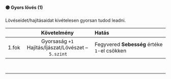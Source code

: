 #### 🟣 Gyors lövés (1)

Lövéseidet/hajításaidat kivételesen gyorsan tudod leadni.

| |  Követelmény | Hatás  |
| :----------- | :-----------: | :----------- |
| 1.fok | Gyorsaság `+1`<br />Hajítás/Íjászat/Lövészet&nbsp;–&nbsp;`5.szint` | Fegyvered **Sebesség** értéke `1`-el csökken |

<br />

---
